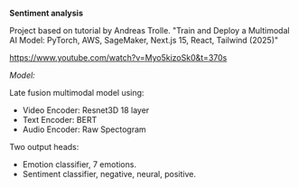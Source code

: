 **Sentiment analysis**

Project based on tutorial by Andreas Trolle.
"Train and Deploy a Multimodal AI Model: PyTorch, AWS, SageMaker, Next.js 15, React, Tailwind (2025)"

https://www.youtube.com/watch?v=Myo5kizoSk0&t=370s

_Model:_

Late fusion multimodal model using:

- Video Encoder: Resnet3D 18 layer
- Text Encoder: BERT
- Audio Encoder: Raw Spectogram

Two output heads:

- Emotion classifier, 7 emotions.
- Sentiment classifier, negative, neural, positive.
